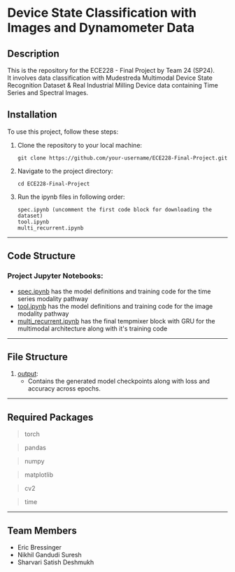 # Device State Classification with Images and Dynamometer Data

## Description
This is the repository for the ECE228 - Final Project by Team 24 (SP24).\
It involves data classification with Mudestreda Multimodal Device State Recognition Dataset & Real Industrial Milling Device data containing Time Series and Spectral Images.


## Installation
To use this project, follow these steps:

1. Clone the repository to your local machine:
    ```
    git clone https://github.com/your-username/ECE228-Final-Project.git
    ```

2. Navigate to the project directory:
    ```
    cd ECE228-Final-Project
    ```

3. Run the ipynb files in following order:
    ```
    spec.ipynb (uncomment the first code block for downloading the dataset)
    tool.ipynb
    multi_recurrent.ipynb
    ```

---
## Code Structure

### Project Jupyter Notebooks:
- [spec.ipynb](./spec.ipynb) has the model definitions and training code for the time series modality pathway
- [tool.ipynb](./tool.ipynb) has the model definitions and training code for the image modality pathway
- [multi_recurrent.ipynb](./multi_recurrent.ipynb) has the final tempmixer block with GRU for the multimodal architecture along with it's training code
---

## File Structure
1. [output](./output/):
     - Contains the generated model checkpoints along with loss and accuracy across epochs.

---

## Required Packages
> torch

> pandas

> numpy

> matplotlib

> cv2

> time

---

## Team Members
- Eric Bressinger
- Nikhil Gandudi Suresh
- Sharvari Satish Deshmukh